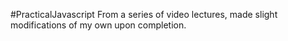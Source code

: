 #PracticalJavascript
From a series of video lectures, made slight modifications of my own upon completion.
